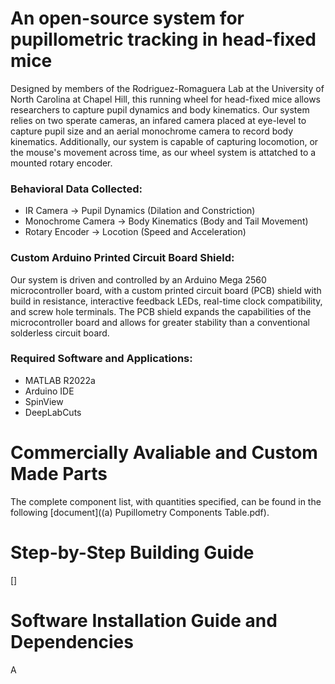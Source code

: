 # An open-source system for pupillometric tracking in head-fixed mice

Designed by members of the Rodriguez-Romaguera Lab at the University of North Carolina at Chapel Hill, this running wheel for head-fixed mice allows researchers to capture pupil dynamics and body kinematics. Our system relies on two sperate cameras, an infared camera placed at eye-level to capture pupil size and an aerial monochrome camera to record body kinematics. Additionally, our system is capable of capturing  locomotion, or the mouse's movement across time, as our wheel system is attatched to a mounted rotary encoder.

### **Behavioral Data Collected**:
- IR Camera → Pupil Dynamics (Dilation and Constriction)
- Monochrome Camera → Body Kinematics (Body and Tail Movement)
- Rotary Encoder → Locotion (Speed and Acceleration)

### **Custom Arduino Printed Circuit Board Shield**:
Our system is driven and controlled by an Arduino Mega 2560 microcontroller board, with a custom printed circuit board (PCB) shield with build in resistance, interactive feedback LEDs, real-time clock compatibility, and screw hole terminals. The PCB shield expands the capabilities of the microcontroller board and allows for greater stability than a conventional solderless circuit board. 

### **Required Software and Applications**:
- MATLAB R2022a 
- Arduino IDE 
- SpinView 
- DeepLabCuts


# Commercially Avaliable and Custom Made Parts 

The complete component list, with quantities specified, can be found in the following [document]((a) Pupillometry Components Table.pdf).

# Step-by-Step Building Guide

[]

# Software Installation Guide and Dependencies

A

